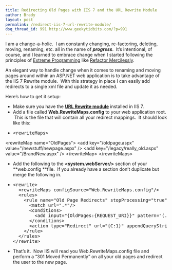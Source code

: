```yaml
---
title: Redirecting Old Pages with IIS 7 and the URL Rewrite Module
author: Brady
layout: post
permalink: /redirect-iis-7-url-rewrite-module/
dsq_thread_id: 991 http://www.geekytidbits.com/?p=991
---
```

I am a change-a-holic.  I am constantly changing, re-factoring, deleting, moving, renaming, etc. all in the name of ***progress***.  It&#8217;s intentional, of course, and I learned to embrace change when I started following the principles of <a href="http://www.extremeprogramming.org/" target="_blank">Extreme Programming</a> like <a href="http://www.extremeprogramming.org/rules/refactor.html" target="_blank">Refactor Mercilessly</a>.

An elegant way to handle change when it comes to renaming and moving pages around within an ASP.NET web application is to take advantage of the IIS 7 Rewrite module.  With this strategy in place I can easily add redirects to a single xml file and update it as needed.

Here&#8217;s how to get it setup:

  * Make sure you have the **<a href="http://www.iis.net/download/URLRewrite" target="_blank">URL Rewrite module</a>** installed in IIS 7.
  * Add a file called **Web.RewriteMaps.config** to your web application root.  This is the file that will contain all your redirect mappings.  It should look like this:
  * <pre style="brush: html;">&lt;rewriteMaps&gt;
  &lt;rewriteMap name="OldPages"&gt;
    &lt;add key="/oldpage.aspx" value="/newstuff/newpage.aspx" /&gt;
    &lt;add key="/legacy/really_old.aspx" value="/BrandNew.aspx" /&gt;
  &lt;/rewriteMap&gt;
&lt;/rewriteMaps&gt;</pre>

  * Add the following to the **<system.webServer/>** section of your **web.config **file.  If you already have a <rewrite/> section don&#8217;t duplicate but merge the following in.
  * <pre style="brush: html;">&lt;rewrite&gt;
      &lt;rewriteMaps configSource="Web.RewriteMaps.config"/&gt;
      &lt;rules&gt;
        &lt;rule name="Old Page Redirects" stopProcessing="true"&gt;
          &lt;match url=".*"/&gt;
          &lt;conditions&gt;
            &lt;add input="{OldPages:{REQUEST_URI}}" pattern="(.+)"/&gt;
          &lt;/conditions&gt;
          &lt;action type="Redirect" url="{C:1}" appendQueryString="false" redirectType="Permanent"/&gt;
        &lt;/rule&gt;
      &lt;/rules&gt;
    &lt;/rewrite&gt;</pre>

  * That&#8217;s it.  Now IIS will read you Web.RewriteMaps.config file and perform a &#8220;301 Moved Permanently&#8221; on all your old pages and redirect the user to the new page.

